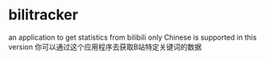 # bilitracker
an application to get statistics from bilibili
only Chinese is supported in this version
你可以通过这个应用程序去获取B站特定关键词的数据
